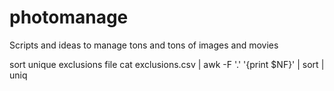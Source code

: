 # photomanage
Scripts and ideas to manage tons and tons of images and movies


sort unique exclusions file
cat exclusions.csv | awk -F '.' '{print $NF}' | sort | uniq

